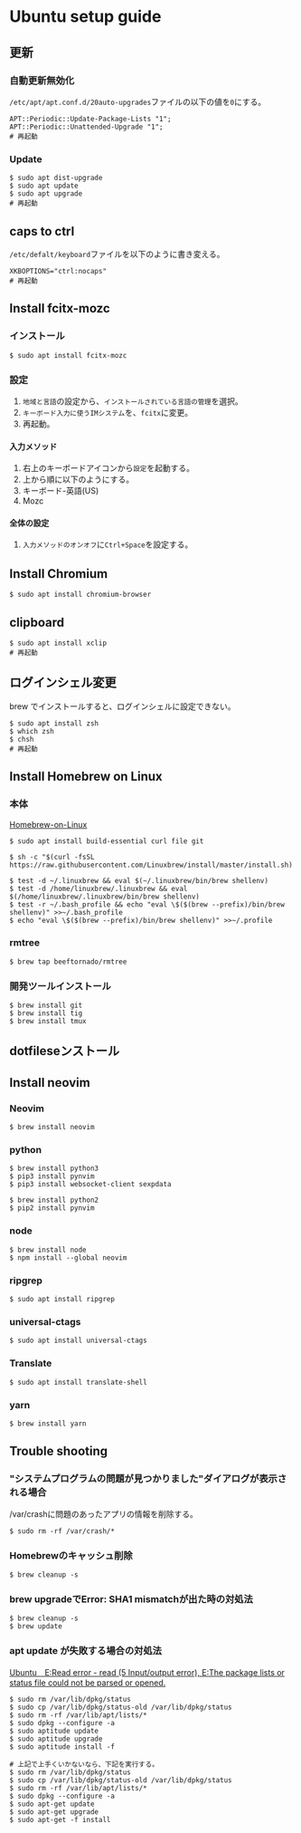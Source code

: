 # Ubuntu setup guide

## 更新
### 自動更新無効化
`/etc/apt/apt.conf.d/20auto-upgrades`ファイルの以下の値を`0`にする。
```
APT::Periodic::Update-Package-Lists "1";
APT::Periodic::Unattended-Upgrade "1";
# 再起動
```
### Update
```
$ sudo apt dist-upgrade
$ sudo apt update
$ sudo apt upgrade
# 再起動
```

## caps to ctrl
`/etc/defalt/keyboard`ファイルを以下のように書き変える。
```
XKBOPTIONS="ctrl:nocaps"
# 再起動
```

## Install fcitx-mozc
### インストール
```
$ sudo apt install fcitx-mozc
```
### 設定
1. `地域と言語`の設定から、`インストールされている言語の管理`を選択。
1. `キーボード入力に使うIMシステム`を、`fcitx`に変更。
1. 再起動。
#### 入力メソッド
1. 右上のキーボードアイコンから`設定`を起動する。
1. 上から順に以下のようにする。
  1. キーボード-英語(US)
  1. Mozc
#### 全体の設定
1. `入力メソッドのオンオフ`に`Ctrl+Space`を設定する。


## Install Chromium
```
$ sudo apt install chromium-browser
```

## clipboard
```
$ sudo apt install xclip
# 再起動
```

## ログインシェル変更
brew でインストールすると、ログインシェルに設定できない。
```
$ sudo apt install zsh
$ which zsh
$ chsh
# 再起動
```

## Install Homebrew on Linux
### 本体
[Homebrew-on-Linux](https://docs.brew.sh/Homebrew-on-Linux)
```
$ sudo apt install build-essential curl file git

$ sh -c "$(curl -fsSL https://raw.githubusercontent.com/Linuxbrew/install/master/install.sh)

$ test -d ~/.linuxbrew && eval $(~/.linuxbrew/bin/brew shellenv)
$ test -d /home/linuxbrew/.linuxbrew && eval $(/home/linuxbrew/.linuxbrew/bin/brew shellenv)
$ test -r ~/.bash_profile && echo "eval \$($(brew --prefix)/bin/brew shellenv)" >>~/.bash_profile
$ echo "eval \$($(brew --prefix)/bin/brew shellenv)" >>~/.profile
```
### rmtree
```
$ brew tap beeftornado/rmtree
```
### 開発ツールインストール
```
$ brew install git
$ brew install tig
$ brew install tmux
```

## dotfileseンストール

## Install neovim
### Neovim
```
$ brew install neovim
```
### python
```
$ brew install python3
$ pip3 install pynvim
$ pip3 install websocket-client sexpdata

$ brew install python2
$ pip2 install pynvim
```
### node
```
$ brew install node
$ npm install --global neovim 
```
### ripgrep
```
$ sudo apt install ripgrep
```
### universal-ctags
```
$ sudo apt install universal-ctags
```
### Translate
```
$ sudo apt install translate-shell 
```
### yarn
```
$ brew install yarn
```

## Trouble shooting
### "システムプログラムの問題が見つかりました"ダイアログが表示される場合
/var/crashに問題のあったアプリの情報を削除する。
```
$ sudo rm -rf /var/crash/*
```
### Homebrewのキャッシュ削除
```
$ brew cleanup -s
```
### brew upgradeでError: SHA1 mismatchが出た時の対処法
```
$ brew cleanup -s
$ brew update
```
### apt update が失敗する場合の対処法
[Ubuntu　E:Read error - read (5 Input/output error), E:The package lists or status file could not be parsed or opened.](http://kurumatorajirou.blogspot.com/2012_09_01_archive.html)
```
$ sudo rm /var/lib/dpkg/status
$ sudo cp /var/lib/dpkg/status-old /var/lib/dpkg/status
$ sudo rm -rf /var/lib/apt/lists/*
$ sudo dpkg --configure -a
$ sudo aptitude update
$ sudo aptitude upgrade
$ sudo aptitude install -f

# 上記で上手くいかないなら、下記を実行する。
$ sudo rm /var/lib/dpkg/status
$ sudo cp /var/lib/dpkg/status-old /var/lib/dpkg/status
$ sudo rm -rf /var/lib/apt/lists/*
$ sudo dpkg --configure -a
$ sudo apt-get update
$ sudo apt-get upgrade
$ sudo apt-get -f install
```
